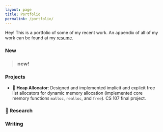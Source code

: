 ```yaml
---
layout: page
title: Portfolio
permalink: /portfolio/
---
```



Hey! This is a portfolio of some of my recent work. An appendix of all of my work can be found at my [resume](resume.md). 

### New 

> ### new! 


### Projects 

- 🍫 **Heap Allocator**: Designed and implemented implicit and explicit free list allocators for dynamic memory allocation (implemented core memory functions `malloc`, `realloc`, and `free`). CS 107 final project. 


### 🧪 Research 

### Writing 

